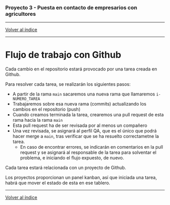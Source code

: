 ### Proyecto 3 - Puesta en contacto de empresarios con agricultores

---

[Volver al índice](../README.md)


---

# Flujo de trabajo con Github

Cada cambio en el repositorio estará provocado por una tarea creada en Github.

Para resolver cada tarea, se realizarán los siguientes pasos:

* A partir de la rama `main` sacaremos una nueva rama que llamaremos `i-NUMERO_TAREA`
* Trabajaremos sobre esa nueva rama (commits) actualizando los cambios en el repositorio (push)
* Cuando creamos terminada la tarea, crearemos una pull request de esta rama hacia la rama `main`
* Esta pull request ha de ser revisada por al menos un compañero
* Una vez revisada, se asignará al perfil QA, que es el único que podrá hacer merge a `main`, tras verificar que se ha resuelto correctametne la tarea.
   * En caso de encontrar errores, se indicarán en comentarios en la pull request y se asignará al responsable de la tarea para solventar el problema, e iniciando el flujo expuesto, de nuevo.

Cada tarea estará relacionada con un proyecto de Github.

Los proyectos proporcionan un panel kanban, así que iniciada una tarea, habrá que mover el estado de esta en ese tablero.


---

[Volver al índice](../README.md)
